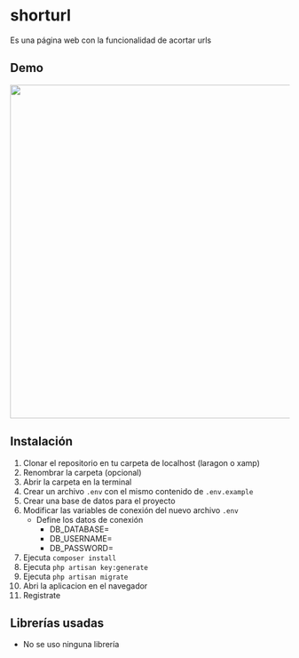 # shorturl

Es una página web con la funcionalidad de acortar urls

## Demo

<img src="https://media.giphy.com/media/yryW8on49zE79DfafZ/giphy.gif" width="600">

## Instalación

1. Clonar el repositorio en tu carpeta de localhost (laragon o xamp)
2. Renombrar la carpeta (opcional)
3. Abrir la carpeta en la terminal
4. Crear un archivo `.env` con el mismo contenido de `.env.example`
5. Crear una base de datos para el proyecto
6. Modificar las variables de conexión del nuevo archivo `.env`
    - Define los datos de conexión
        - DB_DATABASE=
        - DB_USERNAME=
        - DB_PASSWORD=
7. Ejecuta `composer install`
8. Ejecuta `php artisan key:generate`
9. Ejecuta `php artisan migrate`
10. Abri la aplicacion en el navegador
11. Registrate

## Librerías usadas

- No se uso ninguna librería

    
